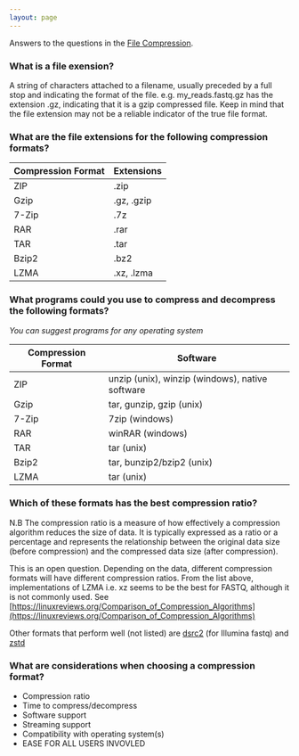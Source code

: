 ```yaml
---
layout: page
---
```


Answers to the questions in the [File Compression]({{site.baseurl}}/modules/sequencing/file-compression/).

### What is a file exension? 

A string of characters attached to a filename, usually preceded by a full stop and indicating the format of the file. e.g. my_reads.fastq.gz has the extension .gz, indicating that it is a gzip compressed file. Keep in mind that the file extension may not be a reliable indicator of the true file format.

### What are the file extensions for the following compression formats?

| Compression Format  |  Extensions |
|---|---|
|  ZIP | .zip  |
| Gzip   | .gz, .gzip  |
| 7-Zip     | .7z   |
| RAR     | .rar  |
| TAR     |  .tar  |
| Bzip2     | .bz2  |
| LZMA     | .xz, .lzma  |

### What programs could you use to compress and decompress the following formats?

_You can suggest programs for any operating system_

| Compression Format  |  Software |
|---|---|
|  ZIP |  unzip (unix), winzip (windows), native software  |
| Gzip   | tar, gunzip, gzip (unix)  |
| 7-Zip     |  7zip (windows) |
| RAR     | winRAR (windows)  |
| TAR     | tar (unix)  |
| Bzip2     | tar, bunzip2/bzip2 (unix)  |
| LZMA     | tar (unix)  |

### Which of these formats has the best compression ratio?

N.B The compression ratio is a measure of how effectively a compression algorithm reduces the size of data. It is typically expressed as a ratio or a percentage and represents the relationship between the original data size (before compression) and the compressed data size (after compression).

This is an open question. Depending on the data, different compression formats will have different compression ratios. From the list above, implementations of LZMA i.e. xz seems to be the best for FASTQ, although it is not commonly used. See [https://linuxreviews.org/Comparison_of_Compression_Algorithms](https://linuxreviews.org/Comparison_of_Compression_Algorithms)

Other formats that perform well (not listed) are [dsrc2](https://academic.oup.com/bioinformatics/article/30/15/2213/2391485) (for Illumina fastq) and [zstd](https://en.wikipedia.org/wiki/Zstd)


###  What are considerations when choosing a compression format?

* Compression ratio
* Time to compress/decompress
* Software support
* Streaming support
* Compatibility with operating system(s)
* EASE FOR ALL USERS INVOVLED


